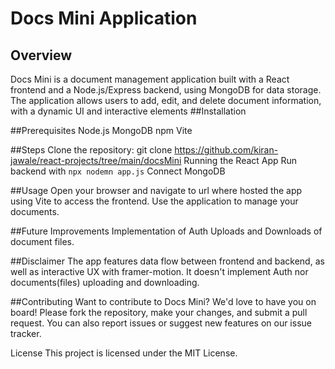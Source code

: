 # Docs Mini Application

## Overview
Docs Mini is a document management application built with a React frontend and a Node.js/Express backend, using MongoDB for data storage. The application allows users to add, edit, and delete document information, with a dynamic UI and interactive elements
##Installation

##Prerequisites
Node.js
MongoDB
npm
Vite

##Steps
Clone the repository: git clone https://github.com/kiran-jawale/react-projects/tree/main/docsMini
Running the React App
Run backend with `npx nodemn app.js`
Connect MongoDB

##Usage
Open your browser and navigate to url where hosted the app using Vite to access the frontend.
Use the application to manage your documents.

##Future Improvements
Implementation of Auth
Uploads and Downloads of document files.

##Disclaimer
The app features data flow between frontend and backend, as well as interactive UX with framer-motion. 
It doesn't implement Auth nor documents(files) uploading and downloading.

##Contributing
Want to contribute to Docs Mini? We'd love to have you on board! Please fork the repository, make your changes, and submit a pull request. You can also report issues or suggest new features on our issue tracker.

License
This project is licensed under the MIT License.



